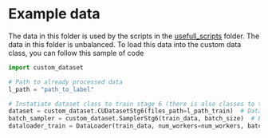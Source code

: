 # Example data

The data in this folder is used by the scripts in the [usefull_scripts](../src/usefull_scripts/) folder. The data in this folder is unbalanced. To load this data into the custom data class, you can follow this sample of code

```python
import custom_dataset

# Path to already processed data
l_path = "path_to_label"

# Instatiate dataset class to train stage 6 (there is also classes to train other stages)
dataset = custom_dataset.CUDatasetStg6(files_path=l_path_train)  # Dataset for training of stage 6
batch_sampler = custom_dataset.SamplerStg6(train_data, batch_size)  # Batch Sampler to batch cus of the same size together
dataloader_train = DataLoader(train_data, num_workers=num_workers, batch_sampler=batch_sampler_train)  # Data Loader that can be used to train or evaluate the model 
```

